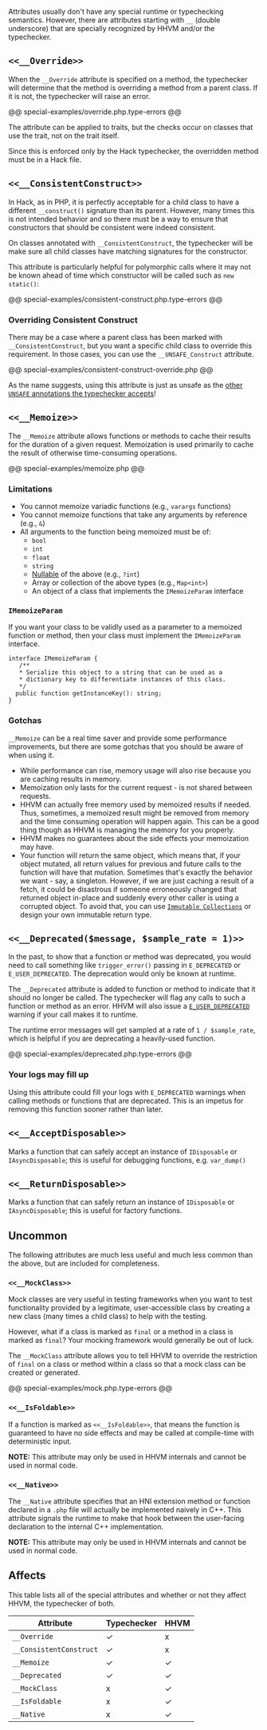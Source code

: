 Attributes usually don't have any special runtime or typechecking semantics. However, there are attributes starting with `__` (double underscore) that are specially recognized by HHVM and/or the typechecker.

## `<<__Override>>`

When the `__Override` attribute is specified on a method, the typechecker will determine that the method is overriding a method from a parent class. If it is not, the typechecker will raise an error.

@@ special-examples/override.php.type-errors @@

The attribute can be applied to traits, but the checks occur on classes that use the trait, not on the trait itself.

Since this is enforced only by the Hack typechecker, the overridden method must be in a Hack file.

## `<<__ConsistentConstruct>>`

In Hack, as in PHP, it is perfectly acceptable for a child class to have a different `__construct()` signature than its parent. However, many times this is not intended behavior and so there must be a way to ensure that constructors that should be consistent were indeed consistent.

On classes annotated with `__ConsistentConstruct`, the typechecker will be make sure all child classes have matching signatures for the constructor.

This attribute is particularly helpful for polymorphic calls where it may not be known ahead of time which constructor will be called such as `new static()`:

@@ special-examples/consistent-construct.php.type-errors @@

### Overriding Consistent Construct

There may be a case where a parent class has been marked with `__ConsistentConstruct`, but you want a specific child class to override this requirement. In those cases, you can use the `__UNSAFE_Construct` attribute.

@@ special-examples/consistent-construct-override.php @@

As the name suggests, using this attribute is just as unsafe as the [other `UNSAFE` annotations the typechecker accepts](/hack/typechecker/special)!

## `<<__Memoize>>`

The `__Memoize` attribute allows functions or methods to cache their results for the duration of a given request. Memoization is used primarily to cache the result of otherwise time-consuming operations.

@@ special-examples/memoize.php @@

### Limitations

- You cannot memoize variadic functions (e.g., `varargs` functions)
- You cannot memoize functions that take any arguments by reference (e.g., `&`)
- All arguments to the function being memoized must be of:
  - `bool`
  - `int`
  - `float`
  - `string`
  - [Nullable](../types/type-system.md#Nullable) of the above (e.g., `?int`)
  - Array or collection of the above types (e.g., `Map<int>`)
  - An object of a class that implements the `IMemoizeParam` interface

### `IMemoizeParam`

If you want your class to be validly used as a parameter to a memoized function or method, then your class must implement the `IMemoizeParam` interface.

```
interface IMemoizeParam {
   /**
   * Serialize this object to a string that can be used as a
   * dictionary key to differentiate instances of this class.
   */
  public function getInstanceKey(): string;
}
```

### Gotchas

`__Memoize` can be a real time saver and provide some performance improvements, but there are some gotchas that you should be aware of when using it.

- While performance can rise, memory usage will also rise because you are caching results in memory.
- Memoization only lasts for the current request - is not shared between requests.
- HHVM can actually free memory used by memoized results if needed. Thus, sometimes, a memoized result might be removed from memory and the time consuming operation will happen again. This can be a good thing though as HHVM is managing the memory for you properly.
- HHVM makes no guarantees about the side effects your memoization may have.
- Your function will return the same object, which means that, if your object mutated, all return values for previous and future calls to the function will have that mutation. Sometimes that's exactly the behavior we want - say, a singleton. However, if we are just caching a result of a fetch, it could be disastrous if someone erroneously changed that returned object in-place and suddenly every other caller is using a corrupted object. To avoid that, you can use [`Immutable Collections`](/hack/collections/classes#immutable-collections) or design your own immutable return type.

## `<<__Deprecated($message, $sample_rate = 1)>>`

In the past, to show that a function or method was deprecated, you would need to call something like `trigger_error()` passing in `E_DEPRECATED` or `E_USER_DEPRECATED`. The deprecation would only be known at runtime.

The `__Deprecated` attribute is added to function or method to indicate that it should no longer be called. The typechecker will flag any calls to such a function or method as an error. HHVM will also issue a [`E_USER_DEPRECATED`](http://php.net/manual/en/errorfunc.constants.php) warning if your call makes it to runtime.

The runtime error messages will get sampled at a rate of `1 / $sample_rate`, which is helpful if you are deprecating a heavily-used function.

@@ special-examples/deprecated.php.type-errors @@

### Your logs may fill up

Using this attribute could fill your logs with `E_DEPRECATED` warnings when calling methods or functions that are deprecated. This is an impetus for removing this function sooner rather than later.


## `<<__AcceptDisposable>>`

Marks a function that can safely accept an instance of `IDisposable` or `IAsyncDisposable`; this is useful for debugging functions, e.g. `var_dump()`

## `<<__ReturnDisposable>>`

Marks a function that can safely return an instance of `IDisposable` or `IAsyncDisposable`; this is useful for factory functions.

## Uncommon

The following attributes are much less useful and much less common than the above, but are included for completeness.

### `<<__MockClass>>`

Mock classes are very useful in testing frameworks when you want to test functionality provided by a legitimate, user-accessible class by creating a new class (many times a child class) to help with the testing.

However, what if a class is marked as `final` or a method in a class is marked as `final`? Your mocking framework would generally be out of luck.

The `__MockClass` attribute allows you to tell HHVM to override the restriction of `final` on a class or method within a class so that a mock class can be created or generated.

@@ special-examples/mock.php.type-errors @@

### `<<__IsFoldable>>`

If a function is marked as `<<__IsFoldable>>`, that means the function is guaranteed to have no side effects and may be called at compile-time with deterministic input.

**NOTE:** This attribute may only be used in HHVM internals and cannot be used in normal code.

### `<<__Native>>`

The `__Native` attribute specifies that an HNI extension method or function declared in a `.php` file will actually be implemented naively in C++. This attribute signals the runtime to make that hook between the user-facing declaration to the internal C++ implementation.

**NOTE:** This attribute may only be used in HHVM internals and cannot be used in normal code.

## Affects

This table lists all of the special attributes and whether or not they affect HHVM, the typechecker of both.

Attribute              | Typechecker | HHVM
-----------------------|-------------|-----
`__Override`           |    ✓        | x
`__ConsistentConstruct`|    ✓        | x
`__Memoize`            |    ✓        | ✓
`__Deprecated`         |    ✓        | ✓
`__MockClass`          |    x        | ✓
`__IsFoldable`         |    x        | ✓
`__Native`             |    x        | ✓
